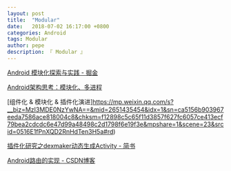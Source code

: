 ```yaml
---
layout: post
title:  "Modular"
date:   2018-07-02 16:17:00 +0800
categories: Android
tags: Modular
author: pepe
description: 『 Modular 』
---
```


[Android 模块化探索与实践 - 掘金](https://juejin.im/post/590c8e2ca0bb9f0058879702)

[Android架构思考：模块化、多进程](https://mp.weixin.qq.com/s/mIogiDTYGDFISKU5kBXcFA)

[组件化 & 模块化 & 插件化演进]https://mp.weixin.qq.com/s?__biz=MzI3MDE0NzYwNA==&mid=2651435454&idx=1&sn=ca5156b903967eeda7586ace818004c8&chksm=f12898c5c65f11d3857f627fc6057ce413ecf79bea2cdcdc6e47d99a48498c2d1798f6e19f3e&mpshare=1&scene=23&srcid=0516E1fPnXQD2RnHdTen3H5a#rd)

[插件化研究之dexmaker动态生成Activity - 简书](https://www.jianshu.com/p/7a9d52e73d05)

[Android路由的实现 - CSDN博客](https://blog.csdn.net/Vicent_9920/article/details/71425357)